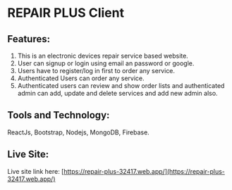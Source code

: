 # REPAIR PLUS Client

## Features:

1. This is an electronic devices repair service based website.
2. User can signup or login using email an password or google.
3. Users have to register/log in first to order any service.
4. Authenticated Users can order any service.
5. Authenticated users can review and show order lists and authenticated admin can add, update and delete services and add new admin also.

## Tools and Technology:
ReactJs, Bootstrap, Nodejs, MongoDB, Firebase.

## Live Site:

Live site link here: [https://repair-plus-32417.web.app/](https://repair-plus-32417.web.app/)
